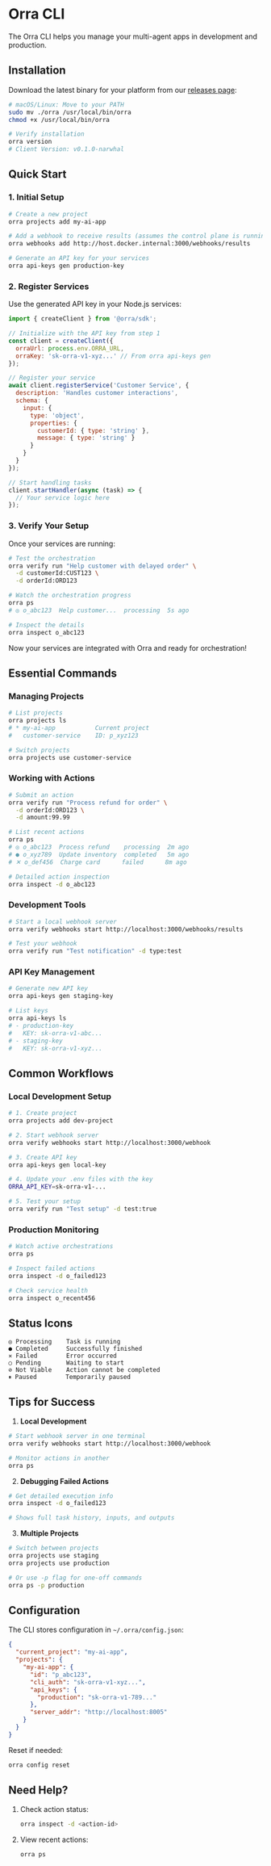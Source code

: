 # Orra CLI

The Orra CLI helps you manage your multi-agent apps in development and production.

## Installation

Download the latest binary for your platform from our [releases page](https://github.com/orra/releases/tag/v0.1.0-narwhal):

```bash
# macOS/Linux: Move to your PATH
sudo mv ./orra /usr/local/bin/orra
chmod +x /usr/local/bin/orra

# Verify installation
orra version
# Client Version: v0.1.0-narwhal
```

## Quick Start

### 1. Initial Setup

```bash
# Create a new project
orra projects add my-ai-app

# Add a webhook to receive results (assumes the control plane is running with docker compose)
orra webhooks add http://host.docker.internal:3000/webhooks/results

# Generate an API key for your services
orra api-keys gen production-key
```

### 2. Register Services

Use the generated API key in your Node.js services:

```javascript
import { createClient } from '@orra/sdk';

// Initialize with the API key from step 1
const client = createClient({
  orraUrl: process.env.ORRA_URL,
  orraKey: 'sk-orra-v1-xyz...' // From orra api-keys gen
});

// Register your service
await client.registerService('Customer Service', {
  description: 'Handles customer interactions',
  schema: {
    input: {
      type: 'object',
      properties: {
        customerId: { type: 'string' },
        message: { type: 'string' }
      }
    }
  }
});

// Start handling tasks
client.startHandler(async (task) => {
  // Your service logic here
});
```

### 3. Verify Your Setup

Once your services are running:

```bash
# Test the orchestration
orra verify run "Help customer with delayed order" \
  -d customerId:CUST123 \
  -d orderId:ORD123

# Watch the orchestration progress
orra ps
# ◎ o_abc123  Help customer...  processing  5s ago

# Inspect the details
orra inspect o_abc123
```

Now your services are integrated with Orra and ready for orchestration!

## Essential Commands

### Managing Projects

```bash
# List projects
orra projects ls
# * my-ai-app           Current project
#   customer-service    ID: p_xyz123

# Switch projects
orra projects use customer-service
```

### Working with Actions

```bash
# Submit an action
orra verify run "Process refund for order" \
  -d orderId:ORD123 \
  -d amount:99.99

# List recent actions
orra ps
# ◎ o_abc123  Process refund    processing  2m ago
# ● o_xyz789  Update inventory  completed   5m ago
# ✕ o_def456  Charge card      failed      8m ago

# Detailed action inspection
orra inspect -d o_abc123
```

### Development Tools

```bash
# Start a local webhook server
orra verify webhooks start http://localhost:3000/webhooks/results

# Test your webhook
orra verify run "Test notification" -d type:test
```

### API Key Management

```bash
# Generate new API key
orra api-keys gen staging-key

# List keys
orra api-keys ls
# - production-key
#   KEY: sk-orra-v1-abc...
# - staging-key
#   KEY: sk-orra-v1-xyz...
```

## Common Workflows

### Local Development Setup

```bash
# 1. Create project
orra projects add dev-project

# 2. Start webhook server
orra verify webhooks start http://localhost:3000/webhook

# 3. Create API key
orra api-keys gen local-key

# 4. Update your .env files with the key
ORRA_API_KEY=sk-orra-v1-...

# 5. Test your setup
orra verify run "Test setup" -d test:true
```

### Production Monitoring

```bash
# Watch active orchestrations
orra ps

# Inspect failed actions
orra inspect -d o_failed123

# Check service health
orra inspect o_recent456
```

## Status Icons

```
◎ Processing    Task is running
● Completed     Successfully finished
✕ Failed        Error occurred
○ Pending       Waiting to start
⊘ Not Viable    Action cannot be completed
⏸ Paused        Temporarily paused
```

## Tips for Success

1. **Local Development**
```bash
# Start webhook server in one terminal
orra verify webhooks start http://localhost:3000/webhook

# Monitor actions in another
orra ps
```

2. **Debugging Failed Actions**
```bash
# Get detailed execution info
orra inspect -d o_failed123

# Shows full task history, inputs, and outputs
```

3. **Multiple Projects**
```bash
# Switch between projects
orra projects use staging
orra projects use production

# Or use -p flag for one-off commands
orra ps -p production
```

## Configuration

The CLI stores configuration in `~/.orra/config.json`:

```json
{
  "current_project": "my-ai-app",
  "projects": {
    "my-ai-app": {
      "id": "p_abc123",
      "cli_auth": "sk-orra-v1-xyz...",
      "api_keys": {
        "production": "sk-orra-v1-789..."
      },
      "server_addr": "http://localhost:8005"
    }
  }
}
```

Reset if needed:

```bash
orra config reset
```

## Need Help?

1. Check action status:
   ```bash
   orra inspect -d <action-id>
   ```

2. View recent actions:
   ```bash
   orra ps
   ```
